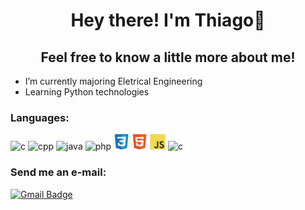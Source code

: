 <h1 align="center"> Hey there! I'm Thiago🤩</h1>
<h2 align="center"> 
   Feel free to know a little more about me!
</h2>

- I’m currently majoring Eletrical Engineering
- Learning Python technologies

### Languages:

<p align="left">
  <img src="https://raw.githubusercontent.com/jmnote/z-icons/master/svg/c.svg" alt="c" width="25" height="25"/>
  <img src="https://raw.githubusercontent.com/jmnote/z-icons/master/svg/cpp.svg" alt="cpp" width="25" height="25"/>
  <img src="https://raw.githubusercontent.com/jmnote/z-icons/master/svg/java.svg" alt="java" width="25" height="25"/>
  <img src="https://raw.githubusercontent.com/jmnote/z-icons/master/svg/php.svg" alt="php" width="25" height="25"/>
  <img src="https://raw.githubusercontent.com/devicons/devicon/master/icons/css3/css3-original.svg" alt="css3"  width="25" height="25"/>
  <img src="https://raw.githubusercontent.com/devicons/devicon/master/icons/html5/html5-original.svg" alt="html5"  width="25" height="25"/>
  <img src="https://raw.githubusercontent.com/devicons/devicon/master/icons/javascript/javascript-original.svg" alt="javascript" width="25" height="25"/>
  <img src="https://raw.githubusercontent.com/jmnote/z-icons/master/svg/python.svg" alt="c" width="25" height="25"/>
</p>

### Send me an e-mail:

<p align="center">
 
[![Gmail Badge](https://img.shields.io/badge/-Gmail-c14438?style=flat-square&logo=Gmail&logoColor=white&link=mailto:thiagopdalladea@gmail.com)](mailto:thiagopdalladea@gmail.com)
